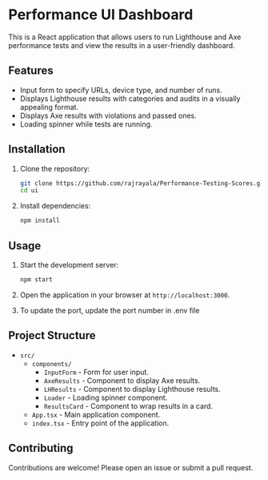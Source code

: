 # Performance UI Dashboard

This is a React application that allows users to run Lighthouse and Axe performance tests and view the results in a user-friendly dashboard.

## Features

- Input form to specify URLs, device type, and number of runs.
- Displays Lighthouse results with categories and audits in a visually appealing format.
- Displays Axe results with violations and passed ones.
- Loading spinner while tests are running.

## Installation

1. Clone the repository:
   ```bash
   git clone https://github.com/rajrayala/Performance-Testing-Scores.git
   cd ui
   ```

2. Install dependencies:
   ```bash
   npm install
   ```

## Usage

1. Start the development server:
   ```bash
   npm start
   ```

2. Open the application in your browser at `http://localhost:3000`.

3. To update the port, update the port number in .env file

## Project Structure

- `src/`
  - `components/`
    - `InputForm` - Form for user input.
    - `AxeResults` - Component to display Axe results.
    - `LHResults` - Component to display Lighthouse results.
    - `Loader` - Loading spinner component.
    - `ResultsCard` - Component to wrap results in a card.
  - `App.tsx` - Main application component.
  - `index.tsx` - Entry point of the application.

## Contributing

Contributions are welcome! Please open an issue or submit a pull request.
